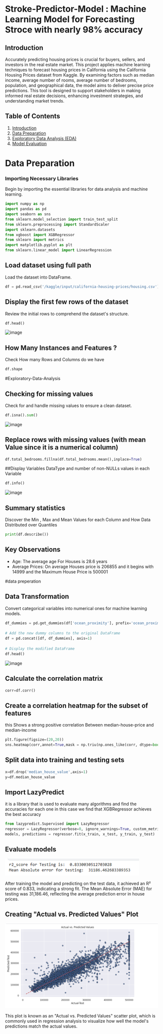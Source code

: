 # Stroke-Predictor-Model : Machine Learning Model for Forecasting Stroce with nearly 98% accuracy

## Introduction

Accurately predicting housing prices is crucial for buyers, sellers, and investors in the real estate market. This project applies machine learning techniques to forecast housing prices in California using the California Housing Prices dataset from Kaggle. By examining factors such as median income, average number of rooms, average number of bedrooms, population, and geographical data, the model aims to deliver precise price predictions. This tool is designed to support stakeholders in making informed real estate decisions, enhancing investment strategies, and understanding market trends.

## Table of Contents

1. [Introduction](#introduction)
2. [Data Preparation](#Data-Preparation)
3. [Exploratory Data Analysis (EDA)](#Exploratory-Data-Analysis) 
4. [Model Evaluation](#Evaluate-models)

# Data Preparation

### Importing Necessary Libraries

Begin by importing the essential libraries for data analysis and machine learning.

```python
import numpy as np
import pandas as pd
import seaborn as sns
from sklearn.model_selection import train_test_split
from sklearn.preprocessing import StandardScaler
import sklearn.datasets
from xgboost import XGBRegressor
from sklearn import metrics
import matplotlib.pyplot as plt
from sklearn.linear_model import LinearRegression
```

## Load dataset using full path
Load the dataset into DataFrame.

```python
df = pd.read_csv('/kaggle/input/california-housing-prices/housing.csv')
```

## Display the first few rows of the dataset
Review the initial rows to comprehend the dataset's structure.
```python
df.head()
```

![image](https://github.com/RamezMo/california-housing-prices-prediction/assets/142325393/4ae77ebd-34c4-4101-a79d-2c4449ae77c1)



## How Many Instances and Features ?
Check How many Rows and Columns do we have
```python
df.shape
```
#Exploratory-Data-Analysis

## Checking for missing values
Check for and handle missing values to ensure a clean dataset.

```python
df.isna().sum()
```

![image](https://github.com/RamezMo/california-housing-prices-prediction/assets/142325393/4a46d761-6c52-4a8e-8a58-dbcf822449bc)


## Replace rows with missing values (with mean Value since it is a numerical column)

```python
df.total_bedrooms.fillna(df.total_bedrooms.mean(),inplace=True)
```

##Display Variables DataType and number of non-NULLs values in each Variable

```python
df.info()
```

![image](https://github.com/RamezMo/california-housing-prices-prediction/assets/142325393/cd7f7e7f-ee6f-432a-8afb-552d7c385fd2)

## Summary statistics
Discover the Min , Max and Mean Values for each Column and How Data Distributed over Quantiles
```python
print(df.describe())
```
## Key Observations
* Age: The average age For Houses is 	28.6 years
* Average Prices: On average Houses price is 	206855 and it begins with 	14999 and the Maximum House Price is 	500001


#data preperation
## Data Transformation

Convert categorical variables into numerical ones for machine learning models.

```python
df_dummies = pd.get_dummies(df['ocean_proximity'], prefix='ocean_proximity').astype(int)

# Add the new dummy columns to the original DataFrame
df = pd.concat([df, df_dummies], axis=1)

# Display the modified DataFrame
df.head()
```



![image](https://github.com/RamezMo/california-housing-prices-prediction/assets/142325393/bdccc26e-def5-43f6-a25c-57bc8735b674)

## Calculate the correlation matrix

```python
corr=df.corr()
```
## Create a correlation heatmap for the subset of features
this Shows a strong positive correlation Between median-house-price and median-income
```python
plt.figure(figsize=(20,20))
sns.heatmap(corr,annot=True,mask = np.triu(np.ones_like(corr, dtype=bool)))
```

## Split data into training and testing sets

```python
x=df.drop('median_house_value',axis=1)
y=df.median_house_value
```


## Import LazyPredict 
it is a library that is used to evaluate many algorithms and find the accuracies for each one
in this case we find that XGBRegressor achieves the best accuracy 
```python
from lazypredict.Supervised import LazyRegressor
regressor = LazyRegressor(verbose=0, ignore_warnings=True, custom_metric=None)
models, predictions = regressor.fit(x_train, x_test, y_train, y_test)

```


## Evaluate models
![image](https://raw.githubusercontent.com/RamezMo/california-housing-prices-prediction/main/Screenshot%202024-07-06%20171109.png)

After training the model and predicting on the test data, it achieved an R² score of 0.833, indicating a strong fit. The Mean Absolute Error (MAE) for testing was 31,186.46, reflecting the average prediction error in house prices.

## Creating "Actual vs. Predicted Values" Plot
![image](https://raw.githubusercontent.com/RamezMo/california-housing-prices-prediction/main/Screenshot%202024-07-06%20171416.png)

This plot is known as an "Actual vs. Predicted Values" scatter plot, which is commonly used in regression analysis to visualize how well the model's predictions match the actual values.

```
